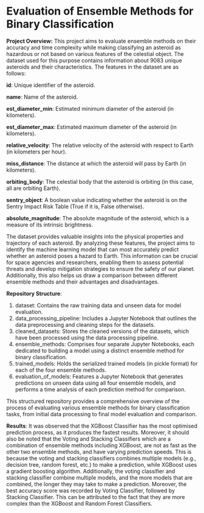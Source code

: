 # Evaluation of Ensemble Methods for Binary Classification

**Project Overview:**
This project aims to evaluate ensemble methods on their accuracy and time complexity while making classifying an asteroid as hazardous or not based on various features of the celestial object. The dataset used for this purpose contains information about 9083 unique asteroids and their characteristics. The features in the dataset are as follows:

**id**: Unique identifier of the asteroid.

**name**: Name of the asteroid.

**est_diameter_min**: Estimated minimum diameter of the asteroid (in kilometers).

**est_diameter_max**: Estimated maximum diameter of the asteroid (in kilometers).

**relative_velocity**: The relative velocity of the asteroid with respect to Earth (in kilometers per hour).

**miss_distance**: The distance at which the asteroid will pass by Earth (in kilometers).

**orbiting_body**: The celestial body that the asteroid is orbiting (in this case, all are orbiting Earth).

**sentry_object**: A boolean value indicating whether the asteroid is on the Sentry Impact Risk Table (True if it is, False otherwise).

**absolute_magnitude**: The absolute magnitude of the asteroid, which is a measure of its intrinsic brightness.

The dataset provides valuable insights into the physical properties and trajectory of each asteroid. By analyzing these features, the project aims to identify the machine learning model that can most accurately predict whether an asteroid poses a hazard to Earth. This information can be crucial for space agencies and researchers, enabling them to assess potential threats and develop mitigation strategies to ensure the safety of our planet. Additionally, this also helps us draw a comparison between different ensemble methods and their advantages and disadvantages.


**Repository Structure**:

1. dataset: Contains the raw training data and unseen data for model evaluation.
2. data_processing_pipeline: Includes a Jupyter Notebook that outlines the data preprocessing and cleaning steps for the datasets.
3. cleaned_datasets: Stores the cleaned versions of the datasets, which have been processed using the data processing pipeline.
4. ensemble_methods: Comprises four separate Jupyter Notebooks, each dedicated to building a model using a distinct ensemble method for binary classification.
5. trained_models: Holds the serialized trained models (in pickle format) for each of the four ensemble methods.
6. evaluation_of_models: Features a Jupyter Notebook that generates predictions on unseen data using all four ensemble models, and performs a time analysis of each prediction method for comparison.

This structured repository provides a comprehensive overview of the process of evaluating various ensemble methods for binary classification tasks, from initial data processing to final model evaluation and comparison.

**Results**:
It was observed that the XGBoost Classifier has the most optimised prediction process, as it produces the fastest results. Moreover, it should also be noted that the Voting and Stacking Classifiers which are a combination of ensemble methods including XGBoost, are not as fast as the other two ensemble methods, and have varying prediction speeds. This is because the voting and stacking classifiers combines multiple models (e.g., decision tree, random forest, etc.) to make a prediction, while XGBoost uses a gradient boosting algorithm. Additionally, the voting classifier and stacking classifier combine multiple models, and the more models that are combined, the longer they may take to make a prediction. Moreover, the best accuracy score was recorded by Voting Classifier, followed by Stacking Classifier. This can be attributed to the fact that they are more complex than the XGBoost and Random Forest Classifiers.

